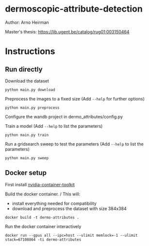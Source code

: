 # dermoscopic-attribute-detection
Author: Arno Heirman

Master's thesis: https://lib.ugent.be/catalog/rug01:003150464

# Instructions

## Run directly

Download the dataset
```
python main.py download
```
Preprocess the images to a fixed size (Add `--help` for further options)
```
python main.py preprocess
```
Configure the wandb project in dermo_attributes/config.py

Train a model (Add `--help` to list the parameters)
```
python main.py train
```
Run a gridsearch sweep to test the parameters (Add `--help` to list the parameters)
```
python main.py sweep
```

## Docker setup

First install [nvidia-container-toolkit](https://github.com/NVIDIA/nvidia-container-toolkit)

Build the docker container. /
This will:
- install everything needed for compatibility
- download and preprocess the dataset with size 384x384
```
docker build -t dermo-attributes .
```

Run the docker container interactively
```
docker run --gpus all --ipc=host --ulimit memlock=-1 --ulimit stack=67108864 -ti dermo-attributes
```
